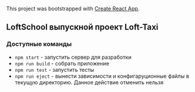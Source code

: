 This project was bootstrapped with [Create React App](https://github.com/facebook/create-react-app).

## LoftSchool выпускной проект Loft-Taxi

### Доступные команды

* `npm start` - запустить сервер для разработки
* `npm run build` - собрать приложение
* `npm run test` - запустить тесты
* `npm run eject` - вынести зависимости и конфигаруционные файлы в текущую директорию. Данное действие отменить нельзя  
